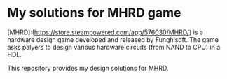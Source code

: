 # My solutions for MHRD game

[MHRD]:(https://store.steampowered.com/app/576030/MHRD/) is a hardware design game developed and released by Funghisoft. The game asks palyers to design various hardware circuits (from NAND to CPU) in a HDL.

This repository provides my design solutions for MHRD.
